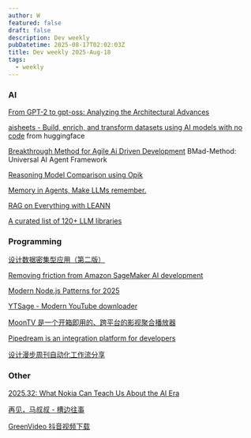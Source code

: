 ```yaml
---
author: W
featured: false
draft: false
description: Dev weekly
pubDatetime: 2025-08-17T02:02:03Z
title: Dev weekly 2025-Aug-18
tags:
  - weekly
---
```


### AI

[]()

[]()

[]()

[]()

[]()

[]()

[]()

[]()

[]()

[]()

[From GPT-2 to gpt-oss: Analyzing the Architectural Advances](https://magazine.sebastianraschka.com/p/from-gpt-2-to-gpt-oss-analyzing-the)

[aisheets - Build, enrich, and transform datasets using AI models with no code](https://github.com/huggingface/aisheets) from huggingface

[]()

[Breakthrough Method for Agile Ai Driven Development](https://github.com/bmad-code-org/BMAD-METHOD) BMad-Method: Universal AI Agent Framework

[]()

[Reasoning Model Comparison using Opik](https://github.com/patchy631/ai-engineering-hub/tree/main/gpt-oss-vs-qwen3)

[Memory in Agents, Make LLMs remember.](https://www.philschmid.de/memory-in-agents)

[RAG on Everything with LEANN](https://github.com/yichuan-w/LEANN)

[A curated list of 120+ LLM libraries](https://github.com/KalyanKS-NLP/llm-engineer-toolkit)

[]()

[]()

### Programming

[]()

[]()

[]()

[设计数据密集型应用（第二版）](https://ddia.vonng.com/)

[Removing friction from Amazon SageMaker AI development](https://www.allthingsdistributed.com/2025/08/removing-friction-from-sage-maker-development.html)

[Modern Node.js Patterns for 2025](https://kashw1n.com/blog/nodejs-2025/)

[YTSage - Modern YouTube downloader](https://github.com/oop7/YTSage)

[MoonTV 是一个开箱即用的、跨平台的影视聚合播放器](https://github.com/MoonTechLab/LunaTV)

[Pipedream is an integration platform for developers](https://github.com/PipedreamHQ/pipedream)

[设计漫步周刊自动化工作流分享](https://mp.weixin.qq.com/s/UrIJSv_sfkRcJLSt3ycLHA)

[]()

[]()

[]()

[]()

[]()

[]()

[]()

### Other

[]()

[2025.32: What Nokia Can Teach Us About the AI Era](https://stratechery.com/2025/what-nokia-can-teach-us-about-the-ai-era/)

[]()

[再见，马叔叔 - 槽边往事](https://www.hecaitou.com/2025/08/Goodbye-Uncle-Ma.html)

[GreenVideo 抖音视频下载](https://greenvideo.cc/douyin)

[]()

[]()

[]()

[]()

[]()

[]()

[]()

[]()

[]()

[]()

[]()

[]()

[]()

[]()

[]()

[]()

[]()

[]()

[]()

[]()

[]()

[]()

[]()
